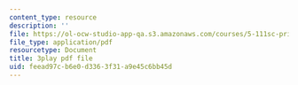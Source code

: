 ```yaml
---
content_type: resource
description: ''
file: https://ol-ocw-studio-app-qa.s3.amazonaws.com/courses/5-111sc-principles-of-chemical-science-fall-2014/feead97cb6e0d3363f31a9e45c6bb45d_KHkNrbSKFic.pdf
file_type: application/pdf
resourcetype: Document
title: 3play pdf file
uid: feead97c-b6e0-d336-3f31-a9e45c6bb45d
---
```

